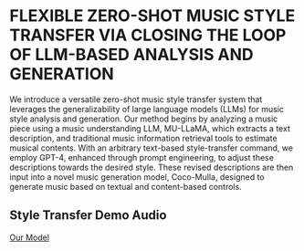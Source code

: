 # FLEXIBLE ZERO-SHOT MUSIC STYLE TRANSFER VIA CLOSING THE LOOP OF LLM-BASED ANALYSIS AND GENERATION

We introduce a versatile zero-shot music style transfer system that leverages the generalizability of large language models (LLMs) for music style analysis and generation. Our method begins by analyzing a music piece using a music understanding LLM, MU-LLaMA, which extracts a text description, and traditional music information retrieval tools to estimate musical contents. With an arbitrary text-based style-transfer command, we employ GPT-4, enhanced through prompt engineering, to adjust these descriptions towards the desired style. These revised descriptions are then input into a novel music generation model, Coco-Mulla, designed to generate music based on textual and content-based controls. 

## Style Transfer Demo Audio

[Our Model](demo_audio/Alone/V2.wav)
